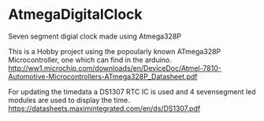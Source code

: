 # AtmegaDigitalClock
Seven segment digial clock made using Atmega328P

This is a Hobby project using the popoularly known ATmega328P Microcontroller, one which can find in the arduino. 
http://ww1.microchip.com/downloads/en/DeviceDoc/Atmel-7810-Automotive-Microcontrollers-ATmega328P_Datasheet.pdf

For updating the timedata a DS1307 RTC IC is used and 4 sevensegment led modules are used to display the time.
https://datasheets.maximintegrated.com/en/ds/DS1307.pdf

 
